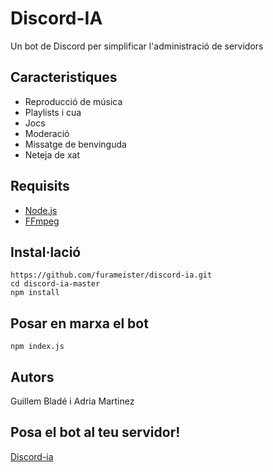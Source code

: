 # Discord-IA
Un bot de Discord per simplificar l'administració de servidors

## Caracteristiques
- Reproducció de música
- Playlists i cua
- Jocs
- Moderació
- Missatge de benvinguda
- Neteja de xat

## Requisits
- [Node.js](https://nodejs.org/en/)
- [FFmpeg](https://ffmpeg.zeranoe.com/builds/)
## Instal·lació
```
https://github.com/furameister/discord-ia.git
cd discord-ia-master
npm install
```
## Posar en marxa el bot
```
npm index.js
```
## Autors
Guillem Bladé i Adria Martinez 

## Posa el bot al teu servidor!
[Discord-ia](https://www.discord-ia.cat/)

